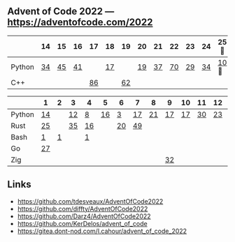 ## Advent of Code 2022 — https://adventofcode.com/2022

|   | 14 | 15 | 16 | 17 | 18 | 19 | 20 | 21 | 22 | 23 | 24 | 25🎅 |
|---|----|----|----|----|----|----|----|----|----|----|----|----|
| Python | [34](/aoc2022/14/solution.py) | [45](/aoc2022/15/solution.py) | [41](/aoc2022/16/solution.py) | | [17](/aoc2022/18/solution.py) | | [19](/aoc2022/20/solution.py) | [37](/aoc2022/21/solution.py) | [70](/aoc2022/22/solution.py) | [29](/aoc2022/23/solution.py) | [34](/aoc2022/24/solution.py) | [10](/aoc2022/25/solution.py)🌟 |
| C++ | | | | [86](/aoc2022/17/solution.cpp) | | [62](/aoc2022/19/solution.cpp) | | | | | | |

|   | 1 | 2 | 3 | 4 | 5 | 6 | 7 | 8 | 9 | 10 | 11 | 12 | 13 |
|---|---|---|---|---|---|---|---|---|---|----|----|----|----|
| Python | [14](/aoc2022/01/solution.py) | | [12](/aoc2022/03/solution.py) | [8](/aoc2022/04/solution.py) | [16](/aoc2022/05/solution.py) | [3](/aoc2022/06/solution.py) | [17](/aoc2022/07/solution.py) | [21](/aoc2022/08/solution.py) | [17](/aoc2022/09/solution.py) | [17](/aoc2022/10/solution.py) | [30](/aoc2022/11/solution.py) | [23](/aoc2022/12/solution.py) | [11](/aoc2022/13/solution.py) |
| Rust | [25](/aoc2022/01/solution.rs) | | [35](/aoc2022/03/solution.rs) | [16](/aoc2022/04/solution.rs) | | [20](/aoc2022/06/solution.rs) | [49](/aoc2022/07/solution.rs) | | | | | | |
| Bash | [1](/aoc2022/01/solution.sh) | [1](/aoc2022/02/solution.sh) | | [1](/aoc2022/04/solution.sh) | | | | | | | | | |
| Go | [27](/aoc2022/01/solution.go) | | | | | | | | | | | | |
| Zig | | | | | | | | | [32](/aoc2022/09/solution.zig) | | | | |

## Links

 * https://github.com/tdesveaux/AdventOfCode2022
 * https://github.com/diffty/AdventOfCode2022
 * https://github.com/Darz4/AdventOfCode2022
 * https://github.com/KerDelos/advent_of_code
 * https://gitea.dont-nod.com/l.cahour/advent_of_code_2022
